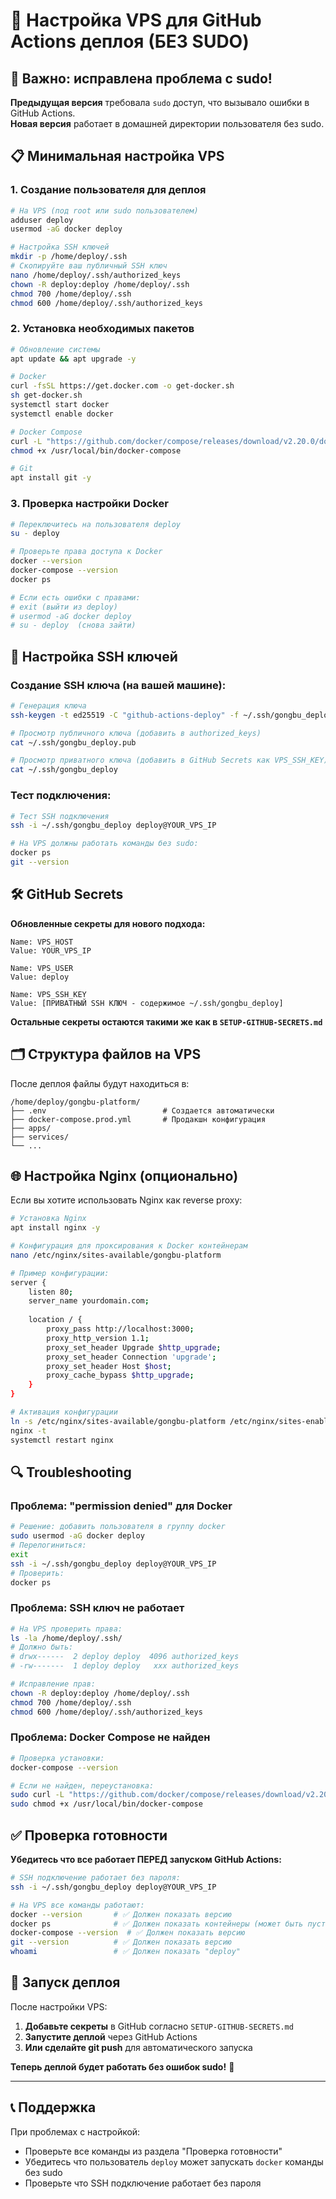 # 🚀 Настройка VPS для GitHub Actions деплоя (БЕЗ SUDO)

## 🎯 Важно: исправлена проблема с sudo!

**Предыдущая версия** требовала `sudo` доступ, что вызывало ошибки в GitHub Actions.  
**Новая версия** работает в домашней директории пользователя без sudo.

## 📋 Минимальная настройка VPS

### 1. Создание пользователя для деплоя

```bash
# На VPS (под root или sudo пользователем)
adduser deploy
usermod -aG docker deploy

# Настройка SSH ключей
mkdir -p /home/deploy/.ssh
# Скопируйте ваш публичный SSH ключ
nano /home/deploy/.ssh/authorized_keys
chown -R deploy:deploy /home/deploy/.ssh
chmod 700 /home/deploy/.ssh
chmod 600 /home/deploy/.ssh/authorized_keys
```

### 2. Установка необходимых пакетов

```bash
# Обновление системы
apt update && apt upgrade -y

# Docker
curl -fsSL https://get.docker.com -o get-docker.sh
sh get-docker.sh
systemctl start docker
systemctl enable docker

# Docker Compose
curl -L "https://github.com/docker/compose/releases/download/v2.20.0/docker-compose-$(uname -s)-$(uname -m)" -o /usr/local/bin/docker-compose
chmod +x /usr/local/bin/docker-compose

# Git
apt install git -y
```

### 3. Проверка настройки Docker

```bash
# Переключитесь на пользователя deploy
su - deploy

# Проверьте права доступа к Docker
docker --version
docker-compose --version
docker ps

# Если есть ошибки с правами:
# exit (выйти из deploy)
# usermod -aG docker deploy
# su - deploy  (снова зайти)
```

## 🔑 Настройка SSH ключей

### Создание SSH ключа (на вашей машине):

```bash
# Генерация ключа
ssh-keygen -t ed25519 -C "github-actions-deploy" -f ~/.ssh/gongbu_deploy

# Просмотр публичного ключа (добавить в authorized_keys)
cat ~/.ssh/gongbu_deploy.pub

# Просмотр приватного ключа (добавить в GitHub Secrets как VPS_SSH_KEY)
cat ~/.ssh/gongbu_deploy
```

### Тест подключения:

```bash
# Тест SSH подключения
ssh -i ~/.ssh/gongbu_deploy deploy@YOUR_VPS_IP

# На VPS должны работать команды без sudo:
docker ps
git --version
```

## 🛠️ GitHub Secrets

**Обновленные секреты для нового подхода:**

```
Name: VPS_HOST
Value: YOUR_VPS_IP

Name: VPS_USER
Value: deploy

Name: VPS_SSH_KEY
Value: [ПРИВАТНЫЙ SSH КЛЮЧ - содержимое ~/.ssh/gongbu_deploy]
```

**Остальные секреты остаются такими же как в `SETUP-GITHUB-SECRETS.md`**

## 🗂️ Структура файлов на VPS

После деплоя файлы будут находиться в:
```
/home/deploy/gongbu-platform/
├── .env                          # Создается автоматически
├── docker-compose.prod.yml       # Продакшн конфигурация
├── apps/
├── services/
└── ...
```

## 🌐 Настройка Nginx (опционально)

Если вы хотите использовать Nginx как reverse proxy:

```bash
# Установка Nginx
apt install nginx -y

# Конфигурация для проксирования к Docker контейнерам
nano /etc/nginx/sites-available/gongbu-platform

# Пример конфигурации:
server {
    listen 80;
    server_name yourdomain.com;
    
    location / {
        proxy_pass http://localhost:3000;
        proxy_http_version 1.1;
        proxy_set_header Upgrade $http_upgrade;
        proxy_set_header Connection 'upgrade';
        proxy_set_header Host $host;
        proxy_cache_bypass $http_upgrade;
    }
}

# Активация конфигурации
ln -s /etc/nginx/sites-available/gongbu-platform /etc/nginx/sites-enabled/
nginx -t
systemctl restart nginx
```

## 🔍 Troubleshooting

### Проблема: "permission denied" для Docker

```bash
# Решение: добавить пользователя в группу docker
sudo usermod -aG docker deploy
# Перелогиниться:
exit
ssh -i ~/.ssh/gongbu_deploy deploy@YOUR_VPS_IP
# Проверить:
docker ps
```

### Проблема: SSH ключ не работает

```bash
# На VPS проверить права:
ls -la /home/deploy/.ssh/
# Должно быть:
# drwx------  2 deploy deploy  4096 authorized_keys
# -rw-------  1 deploy deploy   xxx authorized_keys

# Исправление прав:
chown -R deploy:deploy /home/deploy/.ssh
chmod 700 /home/deploy/.ssh
chmod 600 /home/deploy/.ssh/authorized_keys
```

### Проблема: Docker Compose не найден

```bash
# Проверка установки:
docker-compose --version

# Если не найден, переустановка:
sudo curl -L "https://github.com/docker/compose/releases/download/v2.20.0/docker-compose-$(uname -s)-$(uname -m)" -o /usr/local/bin/docker-compose
sudo chmod +x /usr/local/bin/docker-compose
```

## ✅ Проверка готовности

**Убедитесь что все работает ПЕРЕД запуском GitHub Actions:**

```bash
# SSH подключение работает без пароля:
ssh -i ~/.ssh/gongbu_deploy deploy@YOUR_VPS_IP

# На VPS все команды работают:
docker --version       # ✅ Должен показать версию
docker ps              # ✅ Должен показать контейнеры (может быть пустой список)
docker-compose --version  # ✅ Должен показать версию
git --version          # ✅ Должен показать версию
whoami                 # ✅ Должен показать "deploy"
```

## 🚀 Запуск деплоя

После настройки VPS:

1. **Добавьте секреты** в GitHub согласно `SETUP-GITHUB-SECRETS.md`
2. **Запустите деплой** через GitHub Actions
3. **Или сделайте git push** для автоматического запуска

**Теперь деплой будет работать без ошибок sudo!** 🎉

---

## 📞 Поддержка

При проблемах с настройкой:
- Проверьте все команды из раздела "Проверка готовности"
- Убедитесь что пользователь `deploy` может запускать `docker` команды без sudo
- Проверьте что SSH подключение работает без пароля
